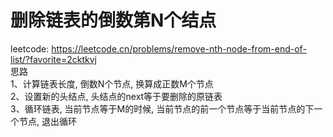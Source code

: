 # 删除链表的倒数第N个结点
leetcode: https://leetcode.cn/problems/remove-nth-node-from-end-of-list/?favorite=2cktkvj <br />
思路 <br />
    1、计算链表长度, 倒数N个节点, 换算成正数M个节点 <br />
    2、设置新的头结点, 头结点的next等于要删除的原链表 <br />
    3、循环链表, 当前节点等于M的时候, 当前节点的前一个节点等于当前节点的下一个节点, 退出循环 <br />